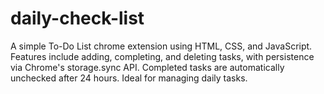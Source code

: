 # daily-check-list
A simple To-Do List chrome extension using HTML, CSS, and JavaScript. Features include adding, completing, and deleting tasks, with persistence via Chrome's storage.sync API. Completed tasks are automatically unchecked after 24 hours. Ideal for managing daily tasks.

